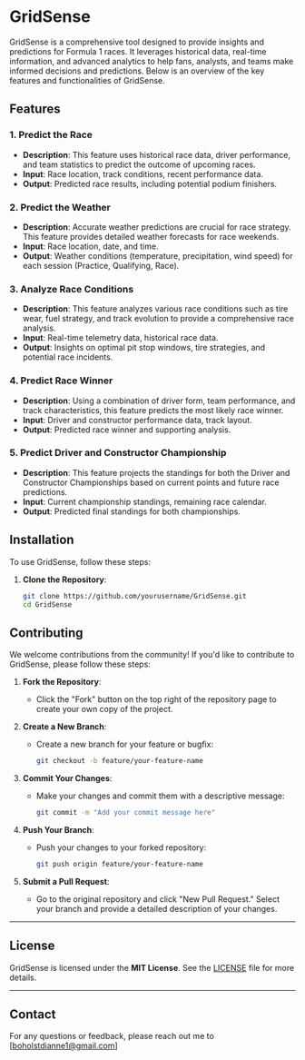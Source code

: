 # GridSense

GridSense is a comprehensive tool designed to provide insights and predictions for Formula 1 races. It leverages historical data, real-time information, and advanced analytics to help fans, analysts, and teams make informed decisions and predictions. Below is an overview of the key features and functionalities of GridSense.

## Features

### 1. **Predict the Race**
   - **Description**: This feature uses historical race data, driver performance, and team statistics to predict the outcome of upcoming races.
   - **Input**: Race location, track conditions, recent performance data.
   - **Output**: Predicted race results, including potential podium finishers.

### 2. **Predict the Weather**
   - **Description**: Accurate weather predictions are crucial for race strategy. This feature provides detailed weather forecasts for race weekends.
   - **Input**: Race location, date, and time.
   - **Output**: Weather conditions (temperature, precipitation, wind speed) for each session (Practice, Qualifying, Race).

### 3. **Analyze Race Conditions**
   - **Description**: This feature analyzes various race conditions such as tire wear, fuel strategy, and track evolution to provide a comprehensive race analysis.
   - **Input**: Real-time telemetry data, historical race data.
   - **Output**: Insights on optimal pit stop windows, tire strategies, and potential race incidents.

### 4. **Predict Race Winner**
   - **Description**: Using a combination of driver form, team performance, and track characteristics, this feature predicts the most likely race winner.
   - **Input**: Driver and constructor performance data, track layout.
   - **Output**: Predicted race winner and supporting analysis.

### 5. **Predict Driver and Constructor Championship**
   - **Description**: This feature projects the standings for both the Driver and Constructor Championships based on current points and future race predictions.
   - **Input**: Current championship standings, remaining race calendar.
   - **Output**: Predicted final standings for both championships.

## Installation

To use GridSense, follow these steps:

1. **Clone the Repository**:
   ```bash
   git clone https://github.com/yourusername/GridSense.git
   cd GridSense

## Contributing

We welcome contributions from the community! If you'd like to contribute to GridSense, please follow these steps:

1. **Fork the Repository**:
   - Click the "Fork" button on the top right of the repository page to create your own copy of the project.

2. **Create a New Branch**:
   - Create a new branch for your feature or bugfix:
     ```bash
     git checkout -b feature/your-feature-name
     ```

3. **Commit Your Changes**:
   - Make your changes and commit them with a descriptive message:
     ```bash
     git commit -m "Add your commit message here"
     ```

4. **Push Your Branch**:
   - Push your changes to your forked repository:
     ```bash
     git push origin feature/your-feature-name
     ```

5. **Submit a Pull Request**:
   - Go to the original repository and click "New Pull Request." Select your branch and provide a detailed description of your changes.

---

## License

GridSense is licensed under the **MIT License**. See the [LICENSE](LICENSE) file for more details.

---

## Contact

For any questions or feedback, please reach out me to [boholstdianne1@gmail.com]
